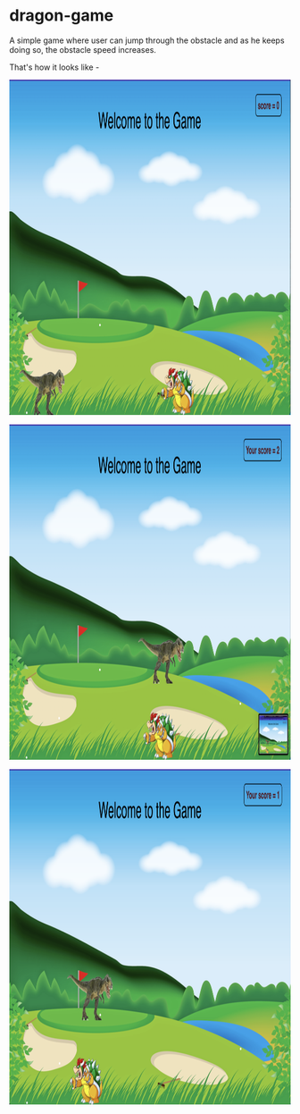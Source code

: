 # dragon-game
A simple game where user can jump through the obstacle and as he keeps doing so, the obstacle speed increases.

That's how it looks like -




<img src="img1.png" height="600"></img>

<img src="img2.png" height="600"></img>

<img src="img3.png" height="600"></img>

